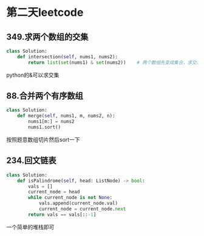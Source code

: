 # 第二天leetcode

## 349.求两个数组的交集

```python
class Solution:
    def intersection(self, nums1, nums2):
        return list(set(nums1) & set(nums2))    # 两个数组先变成集合，求交集后还原为数组
```

python的&可以求交集

## 88.合并两个有序数组

```python
class Solution:
    def merge(self, nums1, m, nums2, n):
        nums1[m:] = nums2
        nums1.sort()
```

按照题意数组切片然后sort一下

## 234.回文链表

```python
class Solution:
    def isPalindrome(self, head: ListNode) -> bool:
        vals = []
        current_node = head
        while current_node is not None:
            vals.append(current_node.val)
            current_node = current_node.next
        return vals == vals[::-1]
```

一个简单的堆栈即可


